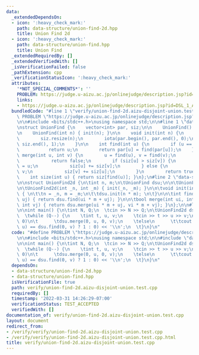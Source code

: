 ```yaml
---
data:
  _extendedDependsOn:
  - icon: ':heavy_check_mark:'
    path: data-structure/union-find-2d.hpp
    title: Union Find 2d
  - icon: ':heavy_check_mark:'
    path: data-structure/union-find.hpp
    title: Union Find
  _extendedRequiredBy: []
  _extendedVerifiedWith: []
  _isVerificationFailed: false
  _pathExtension: cpp
  _verificationStatusIcon: ':heavy_check_mark:'
  attributes:
    '*NOT_SPECIAL_COMMENTS*': ''
    PROBLEM: https://judge.u-aizu.ac.jp/onlinejudge/description.jsp?id=DSL_1_A
    links:
    - https://judge.u-aizu.ac.jp/onlinejudge/description.jsp?id=DSL_1_A
  bundledCode: "#line 1 \"verify/union-find-2d.aizu-disjoint-union.test.cpp\"\n#define\
    \ PROBLEM \"https://judge.u-aizu.ac.jp/onlinejudge/description.jsp?id=DSL_1_A\"\
    \n\n#include <bits/stdc++.h>\nusing namespace std;\n\n#line 1 \"data-structure/union-find.hpp\"\
    \nstruct UnionFind {\n    vector<int> par, siz;\n\n    UnionFind() = default;\n\
    \n    UnionFind(int n) { init(n); }\n\n    void init(int n) {\n        par.resize(n);\n\
    \        siz.resize(n);\n        iota(par.begin(), par.end(), 0);\n        fill(siz.begin(),\
    \ siz.end(), 1);\n    }\n\n    int find(int u) {\n        if (u == par[u])\n \
    \           return u;\n        return par[u] = find(par[u]);\n    }\n\n    bool\
    \ merge(int u, int v) {\n        u = find(u), v = find(v);\n        if (u == v)\n\
    \            return false;\n        if (siz[u] > siz[v]) {\n            par[v]\
    \ = u;\n            siz[u] += siz[v];\n        } else {\n            par[u] =\
    \ v;\n            siz[v] += siz[u];\n        }\n        return true;\n    }\n\n\
    \    int size(int u) { return siz[find(u)]; }\n};\n#line 2 \"data-structure/union-find-2d.hpp\"\
    \n\nstruct UnionFind2d {\n\tint n, m;\n\tUnionFind dsu;\n\n\tUnionFind2d() = default;\n\
    \n\tUnionFind2d(int _n, int _m) { init(_n, _m); }\n\n\tvoid init(int _n, int _m)\
    \ { \n\t\tn = _n, m = _m;\n\t\tdsu.init(n * m); \n\t}\n\n\tint find(int ui, int\
    \ uj) { return dsu.find(ui * m + uj); }\n\n\tbool merge(int ui, int uj, int vi,\
    \ int vj) { return dsu.merge(ui * m + uj, vi * m + vj); }\n};\n\n#line 7 \"verify/union-find-2d.aizu-disjoint-union.test.cpp\"\
    \n\nint main() {\n\tint N, Q;\n  \tcin >> N >> Q;\n\tUnionFind2d dsu(1, N);\n\
    \  \twhile (Q--) {\n    \tint t, u, v;\n    \tcin >> t >> u >> v;\n\t\tif (t ==\
    \ 0)\n\t      \tdsu.merge(0, u, 0, v);\n    \telse\n      \t\tcout << (dsu.find(0,\
    \ u) == dsu.find(0, v) ? 1 : 0) << '\\n';\n  \t}\n}\n"
  code: "#define PROBLEM \"https://judge.u-aizu.ac.jp/onlinejudge/description.jsp?id=DSL_1_A\"\
    \n\n#include <bits/stdc++.h>\nusing namespace std;\n\n#include \"data-structure/union-find-2d.hpp\"\
    \n\nint main() {\n\tint N, Q;\n  \tcin >> N >> Q;\n\tUnionFind2d dsu(1, N);\n\
    \  \twhile (Q--) {\n    \tint t, u, v;\n    \tcin >> t >> u >> v;\n\t\tif (t ==\
    \ 0)\n\t      \tdsu.merge(0, u, 0, v);\n    \telse\n      \t\tcout << (dsu.find(0,\
    \ u) == dsu.find(0, v) ? 1 : 0) << '\\n';\n  \t}\n}\n"
  dependsOn:
  - data-structure/union-find-2d.hpp
  - data-structure/union-find.hpp
  isVerificationFile: true
  path: verify/union-find-2d.aizu-disjoint-union.test.cpp
  requiredBy: []
  timestamp: '2022-03-31 14:26:29-07:00'
  verificationStatus: TEST_ACCEPTED
  verifiedWith: []
documentation_of: verify/union-find-2d.aizu-disjoint-union.test.cpp
layout: document
redirect_from:
- /verify/verify/union-find-2d.aizu-disjoint-union.test.cpp
- /verify/verify/union-find-2d.aizu-disjoint-union.test.cpp.html
title: verify/union-find-2d.aizu-disjoint-union.test.cpp
---
```

